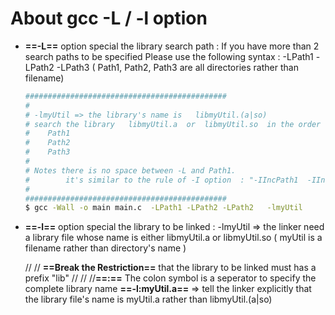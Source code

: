 # About gcc -L / -l option
- **==-L==** option special the library search path : 
    If you have more than 2 search paths to be specified
    Please use the following syntax : -LPath1 -LPath2 -LPath3   ( Path1, Path2, Path3 are all directories rather than filename)

    ```bash
    #############################################
    #
    # -lmyUtil => the library's name is   libmyUtil.(a|so)  
    # search the library   libmyUtil.a  or  libmyUtil.so  in the order of  
    #    Path1
    #    Path2 
    #    Path3 
    #
    # Notes there is no space between -L and Path1. 
    #        it's similar to the rule of -I option  : "-IIncPath1  -IIncPath2"
    #
    #############################################
    $ gcc -Wall -o main main.c  -LPath1 -LPath2 -LPath2   -lmyUtil
    ```


- **==-l==** option special the library to be linked : 
    -lmyUtil      => the linker need a library file whose name is either  libmyUtil.a   or libmyUtil.so   ( myUtil is a filename rather than directory's name )

    //
    // **==Break the Restriction==** that the library to be linked must has a prefix "lib"
    //
    // 
    //**==:==**    The colon symbol is a seperator to specify the complete library name
    **==\-l:myUtil.a==**  => tell the linker explicitly that the library file's name is   myUtil.a  rather than libmyUtil.(a|so)


